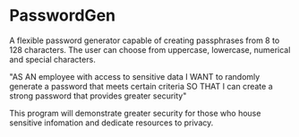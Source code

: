 # PasswordGen
A flexible password generator capable of creating passphrases from 8 to 128 characters. The user can choose from uppercase, lowercase, numerical and special characters.

"AS AN employee with access to sensitive data
I WANT to randomly generate a password that meets certain criteria
SO THAT I can create a strong password that provides greater security"

This program will demonstrate greater security for those who house sensitive infomation and dedicate resources to privacy. 
